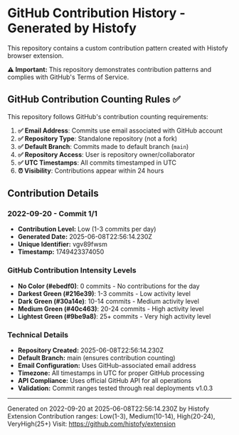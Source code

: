 # GitHub Contribution History - Generated by Histofy

This repository contains a custom contribution pattern created with Histofy browser extension.

**⚠️ Important:** This repository demonstrates contribution patterns and complies with GitHub's Terms of Service.

## GitHub Contribution Counting Rules ✅

This repository follows GitHub's contribution counting requirements:

1. **✅ Email Address**: Commits use email associated with GitHub account
2. **✅ Repository Type**: Standalone repository (not a fork)  
3. **✅ Default Branch**: Commits made to default branch (`main`)
4. **✅ Repository Access**: User is repository owner/collaborator
5. **✅ UTC Timestamps**: All commits timestamped in UTC
6. **⏰ Visibility**: Contributions appear within 24 hours

## Contribution Details

### 2022-09-20 - Commit 1/1
- **Contribution Level:** Low (1-3 commits per day)
- **Generated Date:** 2025-06-08T22:56:14.230Z 
- **Unique Identifier:** vgv89fwsm
- **Timestamp:** 1749423374050

### GitHub Contribution Intensity Levels

- **No Color (#ebedf0)**: 0 commits - No contributions for the day
- **Darkest Green (#216e39)**: 1-3 commits - Low activity level
- **Dark Green (#30a14e)**: 10-14 commits - Medium activity level
- **Medium Green (#40c463)**: 20-24 commits - High activity level
- **Lightest Green (#9be9a8)**: 25+ commits - Very high activity level

### Technical Details

- **Repository Created:** 2025-06-08T22:56:14.230Z
- **Default Branch:** main (ensures contribution counting)
- **Email Configuration:** Uses GitHub-associated email address
- **Timezone:** All timestamps in UTC for proper GitHub processing
- **API Compliance:** Uses official GitHub API for all operations
- **Validation:** Commit ranges tested through real deployments v1.0.3

---
Generated on 2022-09-20 at 2025-06-08T22:56:14.230Z by Histofy Extension
Contribution ranges: Low(1-3), Medium(10-14), High(20-24), VeryHigh(25+)
Visit: https://github.com/histofy/extension


<!-- Commit 1 for 2022-09-20 -->
<!-- Generated at: 2025-06-08T22:56:14.544Z -->
<!-- Unique ID: jmh86abqwxs_1749423374544 -->
